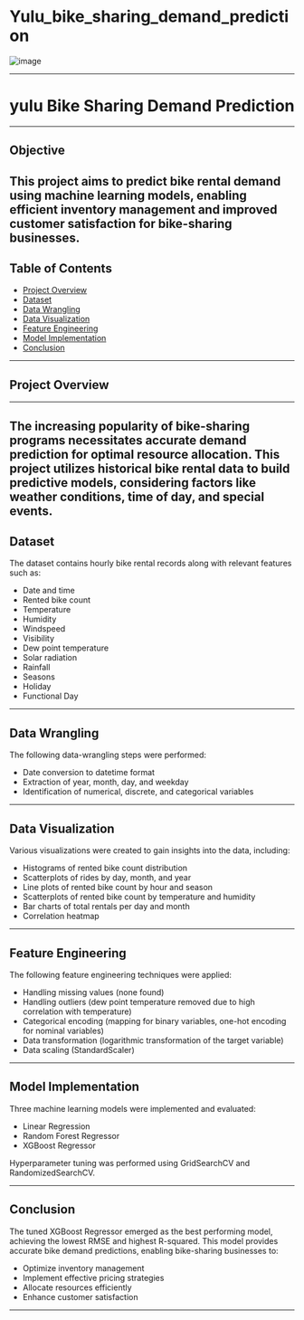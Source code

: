 # Yulu_bike_sharing_demand_prediction

![image](https://github.com/user-attachments/assets/44fe6fc0-fbce-4a10-9029-5b06a4837c12)

---
# yulu Bike Sharing Demand Prediction
---
## Objective

This project aims to predict bike rental demand using machine learning models, enabling efficient inventory management and improved customer satisfaction for bike-sharing businesses.
---
## Table of Contents

- [Project Overview](#project-overview)
- [Dataset](#dataset)
- [Data Wrangling](#data-wrangling)
- [Data Visualization](#data-visualization)
- [Feature Engineering](#feature-engineering)
- [Model Implementation](#model-implementation)
- [Conclusion](#conclusion)
---
## Project Overview
---
The increasing popularity of bike-sharing programs necessitates accurate demand prediction for optimal resource allocation. This project utilizes historical bike rental data to build predictive models, considering factors like weather conditions, time of day, and special events.
---
## Dataset

The dataset contains hourly bike rental records along with relevant features such as:

- Date and time
- Rented bike count
- Temperature
- Humidity
- Windspeed
- Visibility
- Dew point temperature
- Solar radiation
- Rainfall
- Seasons
- Holiday
- Functional Day
---
## Data Wrangling

The following data-wrangling steps were performed:

- Date conversion to datetime format
- Extraction of year, month, day, and weekday
- Identification of numerical, discrete, and categorical variables
---
## Data Visualization

Various visualizations were created to gain insights into the data, including:

- Histograms of rented bike count distribution
- Scatterplots of rides by day, month, and year
- Line plots of rented bike count by hour and season
- Scatterplots of rented bike count by temperature and humidity
- Bar charts of total rentals per day and month
- Correlation heatmap
---
## Feature Engineering

The following feature engineering techniques were applied:

- Handling missing values (none found)
- Handling outliers (dew point temperature removed due to high correlation with temperature)
- Categorical encoding (mapping for binary variables, one-hot encoding for nominal variables)
- Data transformation (logarithmic transformation of the target variable)
- Data scaling (StandardScaler)
---
## Model Implementation

Three machine learning models were implemented and evaluated:

- Linear Regression
- Random Forest Regressor
- XGBoost Regressor
  
 Hyperparameter tuning was performed using GridSearchCV and RandomizedSearchCV.
 
 ---

## Conclusion

The tuned XGBoost Regressor emerged as the best performing model, achieving the lowest RMSE and highest R-squared. This model provides accurate bike demand predictions, enabling bike-sharing businesses to:

- Optimize inventory management
- Implement effective pricing strategies
- Allocate resources efficiently
- Enhance customer satisfaction
- ---
